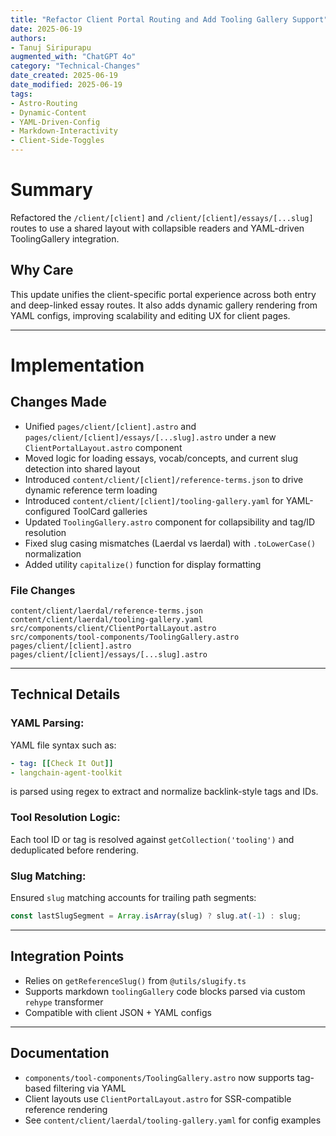```yaml
---
title: "Refactor Client Portal Routing and Add Tooling Gallery Support"
date: 2025-06-19
authors: 
- Tanuj Siripurapu
augmented_with: "ChatGPT 4o"
category: "Technical-Changes"
date_created: 2025-06-19
date_modified: 2025-06-19
tags: 
- Astro-Routing
- Dynamic-Content
- YAML-Driven-Config
- Markdown-Interactivity
- Client-Side-Toggles
---
```

# Summary
Refactored the `/client/[client]` and `/client/[client]/essays/[...slug]` routes to use a shared layout with collapsible readers and YAML-driven ToolingGallery integration.

## Why Care
This update unifies the client-specific portal experience across both entry and deep-linked essay routes. It also adds dynamic gallery rendering from YAML configs, improving scalability and editing UX for client pages.

***

# Implementation

## Changes Made
- Unified `pages/client/[client].astro` and `pages/client/[client]/essays/[...slug].astro` under a new `ClientPortalLayout.astro` component
- Moved logic for loading essays, vocab/concepts, and current slug detection into shared layout
- Introduced `content/client/[client]/reference-terms.json` to drive dynamic reference term loading
- Introduced `content/client/[client]/tooling-gallery.yaml` for YAML-configured ToolCard galleries
- Updated `ToolingGallery.astro` component for collapsibility and tag/ID resolution
- Fixed slug casing mismatches (Laerdal vs laerdal) with `.toLowerCase()` normalization
- Added utility `capitalize()` function for display formatting

### File Changes
```
content/client/laerdal/reference-terms.json
content/client/laerdal/tooling-gallery.yaml
src/components/client/ClientPortalLayout.astro
src/components/tool-components/ToolingGallery.astro
pages/client/[client].astro
pages/client/[client]/essays/[...slug].astro
```

***

## Technical Details

### YAML Parsing:
YAML file syntax such as:
```yaml
- tag: [[Check It Out]]
- langchain-agent-toolkit
```
is parsed using regex to extract and normalize backlink-style tags and IDs.

### Tool Resolution Logic:
Each tool ID or tag is resolved against `getCollection('tooling')` and deduplicated before rendering.

### Slug Matching:
Ensured `slug` matching accounts for trailing path segments:
```ts
const lastSlugSegment = Array.isArray(slug) ? slug.at(-1) : slug;
```

***

## Integration Points
- Relies on `getReferenceSlug()` from `@utils/slugify.ts`
- Supports markdown `toolingGallery` code blocks parsed via custom `rehype` transformer
- Compatible with client JSON + YAML configs

***

## Documentation
- `components/tool-components/ToolingGallery.astro` now supports tag-based filtering via YAML
- Client layouts use `ClientPortalLayout.astro` for SSR-compatible reference rendering
- See `content/client/laerdal/tooling-gallery.yaml` for config examples
